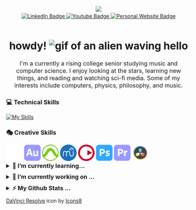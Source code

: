 <div id="heading" align="center">
  <img src="https://media.giphy.com/media/JZ40cnfnN11KycrvMF/giphy.gif" width="200">
  <div id="badges">
    <a href="https://linkedin.com/in/aiden-benton">
      <img src="https://img.shields.io/badge/LinkedIn-blue?logo=linkedin&logoColor=white&style=flat" alt="LinkedIn Badge">
    </a>
    <a href="https://youtube.com/@aiden-b">
       <img src="https://img.shields.io/badge/YouTube-red?style=flat&logo=youtube&logoColor=white" alt="Youtube Badge"/>
    </a>
    <a href="https://aidenbentonmusic.com">
      <img src="https://img.shields.io/badge/Personal Site-gre?style=flat&logo=applemusic&logoColor=white" alt="Personal Website Badge">
    </a>
    </div>
    <img src="https://komarev.com/ghpvc/?username=into-the-beans&style=flat-square&color=ff00ff" alt=""/>
    <h1>
        howdy!
        <img src="https://media.giphy.com/media/qlOso7alCUTiAX7aG5/giphy.gif" height="50" alt="gif of an alien waving hello">
    </h1>
    <p style="font-size: 12pt; border: 2px solid white;">I'm a currently a rising college senior studying music and computer science. I enjoy looking at the stars, learning new things, and reading and watching sci-fi media. Some of my interests include computers, physics, philosophy, and music.</p>
</div>

### 💻 Technical Skills

[![My Skills](https://skillicons.dev/icons?i=java,eclipse,gradle,cpp,python,wordpress,html,css,php,mysql,vscode,linux,md,latex&theme=dark)](https://skillicons.dev)

### 🎭 Creative Skills

<div id="icons">
<img src="./icons/abletonlive.svg" style="height: 45px; width: auto;">
<img src="./icons/adobeaudition.svg" style="height: 45px; width: auto;">
<img src="./icons/protools.svg" style="height: 45px; width: auto;">
<img src="./icons/musescore.svg" style="height: 45px; width: auto;">
<img src="./icons/steinberg.svg" style="height: 45px; width: auto;">
<img src="./icons/adobephotoshop.svg" style="height: 45px; width: auto;">
<img src="./icons/adobepremierepro.svg" style="height: 45px; width: auto;">
<img src="./icons/davinciresolve.svg" style="height: 45px; width: auto;">

</div>
<details>
  <summary style="font-size: 12pt; margin-bottom: 10px;"><b>🌱 I’m currently learning...</b></summary>

![freeCodeCamp points](https://img.shields.io/freecodecamp/points/intothebeans?color=09265b&logo=freecodecamp&style=flat-square)

[![Learning](https://skillicons.dev/icons?i=js,ts,css,html&theme=dark)](https://skillicons.dev)

I am currently taking the [Responsive Web Design](https://www.freecodecamp.org/learn/2022/responsive-web-design/) course on [freeCodeCamp](https://www.freecodecamp.org/) to further my web development skills. I am also getting my hands dirty with TypeScript by trying my hand at making an [Obsidian](https://obsidian.md) plugin. Check it out [here](https://github.com/into-the-beans/obsidian-settings-sync)!

</details>
<details>
  <summary style="font-size: 12pt; margin-bottom: 10px;"><b>🔭 I’m currently working on ...</b></summary>

Creating an [Obsidian](https://obsidian.md) plugin to sync settings across devices. Check it out [here](https://github.com/into-the-beans/obsidian-settings-sync)!

![GitHub last commit](https://img.shields.io/github/last-commit/into-the-beans/obsidian-settings-sync)
![GitHub top language](https://img.shields.io/github/languages/top/into-the-beans/obsidian-settings-sync)
![GitHub repo size](https://img.shields.io/github/repo-size/into-the-beans/obsidian-settings-sync?color=blueviolet)
![License](https://img.shields.io/github/license/into-the-beans/obsidian-settings-sync?color=orange)

</details>

<details>
  <summary style="font-size: 12pt; margin-bottom: 10px;"><b>⚡ My Github Stats ...</b></summary>

  <a href="#">![Github stats](https://github-readme-stats.vercel.app/api?username=into-the-beans&theme=blueberry&count_private=true&hide_border=true&line_height=20)</a>
  <a href="#">![Top Langs](https://github-readme-stats.vercel.app/api/top-langs/?username=into-the-beans&layout=compact&theme=blueberry&count_private=true&hide_border=true)</a>

</details>

<footer>
<a target="_blank" href="https://icons8.com/icon/40604/davinci-resolve">DaVinci Resolve</a> icon by <a target="_blank" href="https://icons8.com">Icons8</a>
</footer>
